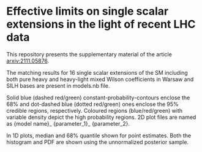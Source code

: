 # Effective limits on single scalar extensions in the light of recent LHC data

This repository presents the supplementary material of the article [arxiv:2111.05876](https://arxiv.org/abs/2111.05876).

The matching results for 16 single scalar extensions of the SM including both pure heavy and heavy-light mixed Wilson coefficients in Warsaw and SILH bases are present in  models.nb file.

Solid blue (dashed red/green) constant-probability-contours enclose the 68% and dot-dashed blue (dotted red/green) ones enclose the 95% credible regions, respectively. Coloured regions (blue/red/green) with variable density depict the high probability regions.
2D plot files are named as {model name}_ {parameter_1}_ {parameter_2}.

In 1D plots, median and 68% quantile shown for point estimates. Both the histogram and PDF are shown using the unnormalized posterior sample.
